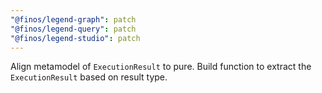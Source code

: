 ```yaml
---
"@finos/legend-graph": patch
"@finos/legend-query": patch
"@finos/legend-studio": patch
---
```


Align metamodel of `ExecutionResult` to pure. Build function to extract the `ExecutionResult` based on result type. 